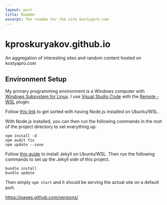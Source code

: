 ```yaml
---
layout: post
title: Readme
excerpt: The readme for the site kostyapro.com
---
```


# kproskuryakov.github.io
An aggregation of interesting sites and random content hosted on kostyapro.com

## Environment Setup
My primary programming environment is a Windows computer with [Windows Subsystem for Linux](https://docs.microsoft.com/en-us/windows/wsl/install-win10). I use [Visual Studio Code](https://code.visualstudio.com/) with the [Remote - WSL](https://marketplace.visualstudio.com/items?itemName=ms-vscode-remote.remote-wsl) plugin.

Follow [this link](https://github.com/nodesource/distributions/blob/master/README.md) to get sorted with having Node.js installed on Ubuntu/WSL.

With Node.js installed, you can then run the following commands in the root of the project directory to set everything up.

```
npm install -d
npm audit fix
npm update --save
```

Follow [this guide](https://jekyllrb.com/docs/installation/ubuntu/) to install Jekyll on Ubuntu/WSL. Then run the following commands to set up the Jekyll side of this project.

```
bundle install
bundle update
```

Then simply `npm start` and it should be serving the actual site on a default port.

https://pages.github.com/versions/
